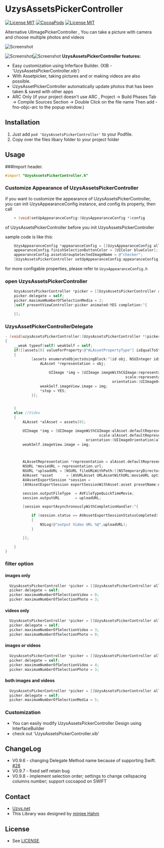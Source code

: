 UzysAssetsPickerController
==========================
[![License MIT](https://img.shields.io/badge/license-MIT-blue.svg?style=flat)](https://raw.githubusercontent.com/uzysjung/UzysAssetsPickerController/master/LICENSE)
[![CocoaPods](https://img.shields.io/cocoapods/v/UzysAssetsPickerController.svg?style=flat)](https://github.com/uzysjung/UzysAssetsPickerController)
[![License MIT](https://img.shields.io/badge/contact-@Uzysjung-blue.svg?style=flat)](http://uzys.net)


Alternative UIImagePickerController , You can take a picture with camera and choose multiple photos and videos

![Screenshot](https://raw.githubusercontent.com/uzysjung/UzysAssetsPickerController/master/UzysAssetsPickerController.gif)

![Screenshot](https://raw.githubusercontent.com/uzysjung/UzysAssetsPickerController/master/UzysAssetsPickerController1.png)![Screenshot](https://raw.githubusercontent.com/uzysjung/UzysAssetsPickerController/master/UzysAssetsPickerController2.png)
**UzysAssetsPickerController features:**

* Easy customization using Inferface Builder. (XIB - 'UzysAssetsPickerController.xib')
* With Assetpicker, taking pictures and or making videos are also possible.
* UzysAssetPickerController automatically update photos that has been taken & saved with other apps  
* ARC Only (if your project doesn't use ARC , Project -> Build Phases Tab -> Compile Sources Section -> Double Click on the file name Then add -fno-objc-arc to the popup window.)

## Installation
1. Just add `pod 'UzysAssetsPickerController'` to your Podfile.
2. Copy over the files libary folder to your project folder

## Usage
###Import header.

``` objective-c
#import "UzysAssetsPickerController.h"
```

### Customize Appearance of UzysAssetsPickerController
if you want to customize the appearance of UzysAssetsPickerController, you can init UzysAppearanceConfig instance, and config its property,
then call

``` objective-c
    + (void)setUpAppearanceConfig:(UzysAppearanceConfig *)config
```  
of UzysAssetsPickerController before you init UzysAssetsPickerController

sample code is like this:

``` objective-c
    UzysAppearanceConfig *appearanceConfig = [[UzysAppearanceConfig alloc] init];
    appearanceConfig.finishSelectionButtonColor = [UIColor blueColor];
    appearanceConfig.assetsGroupSelectedImageName = @"checker";
    [UzysAssetsPickerController setUpAppearanceConfig:appearanceConfig];
```

for more configable properties, please refer to `UzysAppearanceConfig.h`

### open UzysAssetsPickerController
``` objective-c
    UzysAssetsPickerController *picker = [[UzysAssetsPickerController alloc] init];
    picker.delegate = self;
    picker.maximumNumberOfSelectionMedia = 2;
    [self presentViewController:picker animated:YES completion:^{

    }];
```
### UzysAssetPickerControllerDelegate
``` objective-c
- (void)uzysAssetsPickerController:(UzysAssetsPickerController *)picker didFinishPickingAssets:(NSArray *)assets
{
    __weak typeof(self) weakSelf = self;
    if([[assets[0] valueForProperty:@"ALAssetPropertyType"] isEqualToString:@"ALAssetTypePhoto"]) //Photo
    {
            [assets enumerateObjectsUsingBlock:^(id obj, NSUInteger idx, BOOL *stop) {
                ALAsset *representation = obj;

                    UIImage *img = [UIImage imageWithCGImage:representation.defaultRepresentation.fullResolutionImage
                                                       scale:representation.defaultRepresentation.scale
                                                 orientation:(UIImageOrientation)representation.defaultRepresentation.orientation];
                weakSelf.imageView.image = img;
                *stop = YES;
            }];


    }
    else //Video
    {
        ALAsset *alAsset = assets[0];

        UIImage *img = [UIImage imageWithCGImage:alAsset.defaultRepresentation.fullResolutionImage
                                           scale:alAsset.defaultRepresentation.scale
                                     orientation:(UIImageOrientation)alAsset.defaultRepresentation.orientation];
        weakSelf.imageView.image = img;



        ALAssetRepresentation *representation = alAsset.defaultRepresentation;
        NSURL *movieURL = representation.url;
        NSURL *uploadURL = [NSURL fileURLWithPath:[[NSTemporaryDirectory() stringByAppendingPathComponent:@"test"] stringByAppendingString:@".mp4"]];
        AVAsset *asset      = [AVURLAsset URLAssetWithURL:movieURL options:nil];
        AVAssetExportSession *session =
        [AVAssetExportSession exportSessionWithAsset:asset presetName:AVAssetExportPresetMediumQuality];

        session.outputFileType  = AVFileTypeQuickTimeMovie;
        session.outputURL       = uploadURL;

        [session exportAsynchronouslyWithCompletionHandler:^{

            if (session.status == AVAssetExportSessionStatusCompleted)
            {
                NSLog(@"output Video URL %@",uploadURL);
            }

        }];

    }
}
```

### filter option
#### images only
``` objective-c
  UzysAssetsPickerController *picker = [[UzysAssetsPickerController alloc] init];
  picker.delegate = self;
  picker.maximumNumberOfSelectionVideo = 0;
  picker.maximumNumberOfSelectionPhoto = 3;

```

#### videos only
``` objective-c
  UzysAssetsPickerController *picker = [[UzysAssetsPickerController alloc] init];
  picker.delegate = self;
  picker.maximumNumberOfSelectionVideo = 3;
  picker.maximumNumberOfSelectionPhoto = 0;
```
#### images or videos
``` objective-c
  UzysAssetsPickerController *picker = [[UzysAssetsPickerController alloc] init];
  picker.delegate = self;
  picker.maximumNumberOfSelectionVideo = 4;
  picker.maximumNumberOfSelectionPhoto = 3;
```

#### both images and videos
``` objective-c
  UzysAssetsPickerController *picker = [[UzysAssetsPickerController alloc] init];
  picker.delegate = self;
  picker.maximumNumberOfSelectionMedia = 5;
```

### Customization
- You can easily modify UzysAssetsPickerController Design using InterfaceBuilder
- check out 'UzysAssetsPickerController.xib'

## ChangeLog
- V0.9.6 - changing Delegate Method name because of supporting Swift. [#28](https://github.com/uzysjung/UzysAssetsPickerController/pull/28)
- V0.9.7 - fixed self retain bug
- V0.9.8 - implement selection order; settings to change cellspacing columns number; support cocoapod on SWIFT 

## Contact
 - [Uzys.net](http://uzys.net)
 - This Library was designed by [minjee Hahm](http://www.linkedin.com/pub/minjee-hahm/63/73/5a)

## License
 - See [LICENSE](https://github.com/uzysjung/UzysAssetsPickerController/blob/master/LICENSE).
